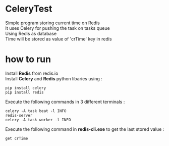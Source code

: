 # CeleryTest
Simple program storing current time on Redis  
It uses Celery for pushing the task on tasks queue  
Using Redis as database  
Time will be stored as value of 'crTime' key in redis 

# how to run
Install **Redis** from redis.io  
Install **Celery** and **Redis** python libaries using :
```
pip install celery
pip install redis
```
Execute the following commands in 3 different terminals :
```
celery -A task beat -l INFO  
redis-server  
celery -A task worker -l INFO
```
  
Execute the following command in **redis-cli.exe** to get the last stored value :
```
get crTime
```
